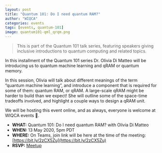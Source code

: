 ```yaml
---
layout: post
title: "Quantum 101: Do I need quantum RAM?"
author: "WIQCA"
categories: events
tags: [events, quantum-101]
image: quantum101-qml_qrqm.png
---
```

> This is part of the Quantum 101 talk series, featuring speakers giving inclusive introductions to quantum computing and related topics.

In this installment of the Quantum 101 series Dr. Olivia Di Matteo will be introducing us to quantum machine learning and qRAM or quantum memory.

In this session, Olivia will talk about different meanings of the term “quantum machine learning”, and introduce a component that is required for some of them: quantum RAM, or qRAM. A large-scale qRAM might be harder to build than we expect! She will outline some of the space-time tradeoffs involved, and highlight a couple ways to design a qRAM unit.


We will be hosting this event online, and as always, everyone is welcome at WIQCA events 💖.

- **WHAT:** Quantum 101: Do I need quantum RAM? with Olivia Di Matteo
- **WHEN:** 13 May 2020, 5pm PDT 
- **WHERE:** On Teams, join link will be here at the time of the meeting: [https://bit.ly/2zCX5Zu](https://bit.ly/2zCX5Zu)
- **RSVP:** [Meetup](https://www.meetup.com/wiqca-sea/events/270449533/)
